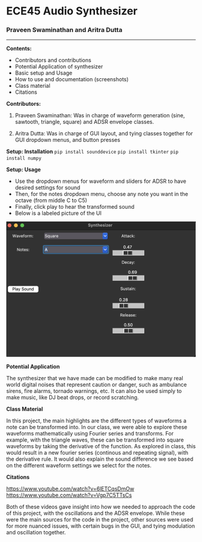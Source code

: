 # ECE45 Audio Synthesizer

### Praveen Swaminathan and Aritra Dutta

---

**Contents:**
- Contributors and contributions
- Potential Application of synthesizer
- Basic setup and Usage
- How to use and documentation (screenshots)
- Class material
- Citations


**Contributors:**
1. Praveen Swaminathan: Was in charge of waveform generation (sine, sawtooth, triangle, square) and ADSR envelope classes.

2. Aritra Dutta: Was in charge of GUI layout, and tying classes together for GUI dropdown menus, and button presses



**Setup: Installation**
``pip install sounddevice``
``pip install tkinter``
``pip install numpy``



**Setup: Usage**
- Use the dropdown menus for waveform and sliders for ADSR to have desired settings for sound
- Then, for the notes dropdown menu, choose any note you want in the octave (from middle C to C5)
- Finally, click play to hear the transformed sound
- Below is a labeled picture of the UI

![](SynthDemo.png)


**Potential Application**

The synthesizer that we have made can be modified to make many real world digital noises that represent caution or danger, such as ambulance sirens, fire alarms, tornado warnings, etc. It can also be used simply to make music, like DJ beat drops, or record scratching. 



**Class Material**

In this project, the main highlights are the different types of waveforms a note can be transformed into. In our class, we were able to explore these waveforms mathematically using Fourier series and transforms. For example, with the triangle waves, these can be transformed into square waveforms by taking the derivative of the function. As explored in class, this would result in a new fourier series (continous and repeating signal), with the derivative rule. It would also explain the sound difference we see based on the different waveform settings we select for the notes.


**Citations**

https://www.youtube.com/watch?v=6lETCqsDmOw
https://www.youtube.com/watch?v=Vgp7C5TTsCs

Both of these videos gave insight into how we needed to approach the code of this project, with the oscillations and the ADSR envelope. While these were the main sources for the code in the project, other sources were used for more nuanced issues, with certain bugs in the GUI, and tying modulation and oscillation together. 

